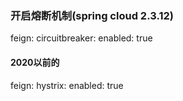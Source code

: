 


### 开启熔断机制(spring cloud 2.3.12)
feign:
    circuitbreaker:
        enabled: true

#### 2020以前的

feign:
    hystrix:
        enabled: true